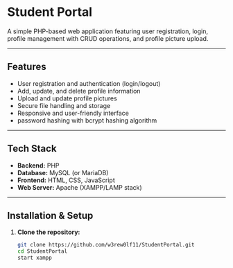 # Student Portal

A simple PHP-based web application featuring user registration, login, profile management with CRUD operations, and profile picture upload.

---

## Features

- User registration and authentication (login/logout)
- Add, update, and delete profile information
- Upload and update profile pictures
- Secure file handling and storage
- Responsive and user-friendly interface
- password hashing with bcrypt hashing algorithm

---

## Tech Stack

- **Backend:** PHP
- **Database:** MySQL (or MariaDB)
- **Frontend:** HTML, CSS, JavaScript
- **Web Server:** Apache (XAMPP/LAMP stack)

---

## Installation & Setup

1. **Clone the repository:**
   ```bash
   git clone https://github.com/w3rew0lf11/StudentPortal.git
   cd StudentPortal
   start xampp
   ```
